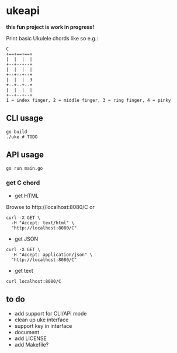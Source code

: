 # ukeapi

**this fun project is work in progress!**

Print basic Ukulele chords like so e.g.:

```
C
+==+==+==+
|  |  |  |
+--+--+--+
|  |  |  |
+--+--+--+
|  |  |  3
+--+--+--+
|  |  |  |
+--+--+--+
1 = index finger, 2 = middle finger, 3 = ring finger, 4 = pinky
```

## CLI usage

```
go build
./uke # TODO
```

## API usage

```
go run main.go
```

### get C chord

- get HTML

Browse to http://localhost:8080/C or

```
curl -X GET \
  -H "Accept: text/html" \
  "http://localhost:8080/C"
```

- get JSON

```
curl -X GET \
  -H "Accept: application/json" \
  "http://localhost:8080/C"
```

- get text

```
curl localhost:8080/C
```

## to do

- add support for CLI/API mode
- clean up uke interface
- support key in interface
- document
- add LICENSE
- add Makefile?